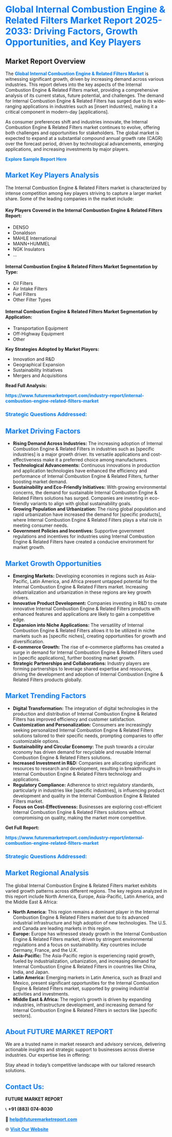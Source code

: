 <h1 style="color: #007BFF;">Global Internal Combustion Engine & Related Filters Market Report 2025-2033: Driving Factors, Growth Opportunities, and Key Players</h1>

<section id="overview">
<h2>Market Report Overview</h2>
<p>The <a href="https://www.futuremarketreport.com/industry-report/internal-combustion-engine-related-filters-market" style="color: #007BFF; text-decoration: none;"><strong>Global Internal Combustion Engine & Related Filters Market</strong></a> is witnessing significant growth, driven by increasing demand across various industries. This report delves into the key aspects of the Internal Combustion Engine & Related Filters market, providing a comprehensive analysis of its current status, future potential, and challenges. The demand for Internal Combustion Engine & Related Filters has surged due to its wide-ranging applications in industries such as [insert industries], making it a critical component in modern-day [applications].</p>
<p>As consumer preferences shift and industries innovate, the Internal Combustion Engine & Related Filters market continues to evolve, offering both challenges and opportunities for stakeholders. The global market is expected to expand at a substantial compound annual growth rate (CAGR) over the forecast period, driven by technological advancements, emerging applications, and increasing investments by major players.</p>
</section>

<section id="overview">
<p><a href="https://www.futuremarketreport.com/request-sample/reportId=91917" style="color: #007BFF; text-decoration: none;"><strong>Explore Sample Report Here</strong></a></p>
</section>

<section id="key-players">
<h2 style="color: #007BFF;">Market Key Players Analysis</h2>
<p>The Internal Combustion Engine & Related Filters market is characterized by intense competition among key players striving to capture a larger market share. Some of the leading companies in the market include:</p>
<h4>Key Players Covered in the Internal Combustion Engine & Related Filters Report:</h4>
<ul><li>DENSO</li><li>Donaldson</li><li>MAHLE International</li><li>MANN+HUMMEL</li><li>NGK Insulators</li><li>...</li></ul>
<h4>Internal Combustion Engine & Related Filters Market Segmentation by Type:</h4>
<ul><li>Oil Filters</li><li>Air Intake Filters</li><li>Fuel Filters</li><li>Other Filter Types</li></ul>

<h4>Internal Combustion Engine & Related Filters Market Segmentation by Application:</h4>
<ul><li>Transportation Equipment</li><li>Off-Highway Equipment</li><li>Other</li></ul>
<p><strong>Key Strategies Adopted by Market Players:</strong></p>
<ul>
<li>Innovation and R&D</li>
<li>Geographical Expansion</li>
<li>Sustainability Initiatives</li>
<li>Mergers and Acquisitions</li>
</ul>
</section>

<section>
<p><strong>Read Full Analysis: </strong></p><a href="https://www.futuremarketreport.com/industry-report/internal-combustion-engine-related-filters-market" style="color: #007BFF; text-decoration: none;"><strong>https://www.futuremarketreport.com/industry-report/internal-combustion-engine-related-filters-market</strong></a>
<h3 style="color: #007BFF;">Strategic Questions Addressed:</h3>
</section>

<section id="driving-factors">
<h2 style="color: #007BFF;">Market Driving Factors</h2>
<ul>
<li><strong>Rising Demand Across Industries:</strong> The increasing adoption of Internal Combustion Engine & Related Filters in industries such as [specific industries] is a major growth driver. Its versatile applications and cost-effectiveness make it a preferred choice among manufacturers.</li>
<li><strong>Technological Advancements:</strong> Continuous innovations in production and application technologies have enhanced the efficiency and performance of Internal Combustion Engine & Related Filters, further boosting market demand.</li>
<li><strong>Sustainability and Eco-Friendly Initiatives:</strong> With growing environmental concerns, the demand for sustainable Internal Combustion Engine & Related Filters solutions has surged. Companies are investing in eco-friendly variants to align with global sustainability goals.</li>
<li><strong>Growing Population and Urbanization:</strong> The rising global population and rapid urbanization have increased the demand for [specific products], where Internal Combustion Engine & Related Filters plays a vital role in meeting consumer needs.</li>
<li><strong>Government Policies and Incentives:</strong> Supportive government regulations and incentives for industries using Internal Combustion Engine & Related Filters have created a conducive environment for market growth.</li>
</ul>
</section>

<section id="growth-opportunities">
<h2 style="color: #007BFF;">Market Growth Opportunities</h2>
<ul>
<li><strong>Emerging Markets:</strong> Developing economies in regions such as Asia-Pacific, Latin America, and Africa present untapped potential for the Internal Combustion Engine & Related Filters market. Increasing industrialization and urbanization in these regions are key growth drivers.</li>
<li><strong>Innovative Product Development:</strong> Companies investing in R&D to create innovative Internal Combustion Engine & Related Filters products with enhanced features and applications are likely to gain a competitive edge.</li>
<li><strong>Expansion into Niche Applications:</strong> The versatility of Internal Combustion Engine & Related Filters allows it to be utilized in niche markets such as [specific niches], creating opportunities for growth and diversification.</li>
<li><strong>E-commerce Growth:</strong> The rise of e-commerce platforms has created a surge in demand for Internal Combustion Engine & Related Filters used in [specific applications], further boosting market growth.</li>
<li><strong>Strategic Partnerships and Collaborations:</strong> Industry players are forming partnerships to leverage shared expertise and resources, driving the development and adoption of Internal Combustion Engine & Related Filters products globally.</li>
</ul>
</section>

<section id="trending-factors">
<h2 style="color: #007BFF;">Market Trending Factors</h2>
<ul>
<li><strong>Digital Transformation:</strong> The integration of digital technologies in the production and distribution of Internal Combustion Engine & Related Filters has improved efficiency and customer satisfaction.</li>
<li><strong>Customization and Personalization:</strong> Consumers are increasingly seeking personalized Internal Combustion Engine & Related Filters solutions tailored to their specific needs, prompting companies to offer customizable options.</li>
<li><strong>Sustainability and Circular Economy:</strong> The push towards a circular economy has driven demand for recyclable and reusable Internal Combustion Engine & Related Filters solutions.</li>
<li><strong>Increased Investment in R&D:</strong> Companies are allocating significant resources to research and development, resulting in breakthroughs in Internal Combustion Engine & Related Filters technology and applications.</li>
<li><strong>Regulatory Compliance:</strong> Adherence to strict regulatory standards, particularly in industries like [specific industries], is influencing product development and quality in the Internal Combustion Engine & Related Filters market.</li>
<li><strong>Focus on Cost-Effectiveness:</strong> Businesses are exploring cost-efficient Internal Combustion Engine & Related Filters solutions without compromising on quality, making the market more competitive.</li>
</ul>
</section>

<section>
<p><strong>Get Full Report: </strong></p><a href="https://www.futuremarketreport.com/industry-report/internal-combustion-engine-related-filters-market" style="color: #007BFF; text-decoration: none;"><strong>https://www.futuremarketreport.com/industry-report/internal-combustion-engine-related-filters-market</strong></a>
<h3 style="color: #007BFF;">Strategic Questions Addressed:</h3>
</section>


<section id="regional-analysis">
<h2 style="color: #007BFF;">Market Regional Analysis</h2>
<p>The global Internal Combustion Engine & Related Filters market exhibits varied growth patterns across different regions. The key regions analyzed in this report include North America, Europe, Asia-Pacific, Latin America, and the Middle East & Africa:</p>
<ul>
<li><strong>North America:</strong> This region remains a dominant player in the Internal Combustion Engine & Related Filters market due to its advanced industrial infrastructure and high adoption of new technologies. The U.S. and Canada are leading markets in this region.</li>
<li><strong>Europe:</strong> Europe has witnessed steady growth in the Internal Combustion Engine & Related Filters market, driven by stringent environmental regulations and a focus on sustainability. Key countries include Germany, France, and the U.K.</li>
<li><strong>Asia-Pacific:</strong> The Asia-Pacific region is experiencing rapid growth, fueled by industrialization, urbanization, and increasing demand for Internal Combustion Engine & Related Filters in countries like China, India, and Japan.</li>
<li><strong>Latin America:</strong> Emerging markets in Latin America, such as Brazil and Mexico, present significant opportunities for the Internal Combustion Engine & Related Filters market, supported by growing industrial activities and investments.</li>
<li><strong>Middle East & Africa:</strong> The region’s growth is driven by expanding industries, infrastructure development, and increasing demand for Internal Combustion Engine & Related Filters in sectors like [specific sectors].</li>
</ul>
</section>

<footer>
<h2 style="color: #007BFF;">About FUTURE MARKET REPORT</h2>
<p>We are a trusted name in market research and advisory services, delivering actionable insights and strategic support to businesses across diverse industries. Our expertise lies in offering:</p>

<p>Stay ahead in today’s competitive landscape with our tailored research solutions.</p>

<h2 style="color: #007BFF;">Contact Us:</h2>
<p><strong>FUTURE MARKET REPORT</strong></p>
<p>📞 <strong>+91 (883) 074-8030</strong></p>
<p>📧 <strong><a href="mailto:help@futuremarketreport.com" style="color: #007BFF;">help@futuremarketreport.com</a></strong></p>
<p>🌐 <strong><a href="https://www.futuremarketreport.com/" style="color: #007BFF;">Visit Our Website</a></strong></p>
</footer>